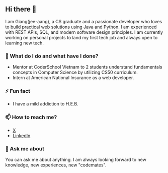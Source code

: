 ## Hi there 👋 
I am Giang(jee-aang), a CS graduate and a passionate developer who loves to build practical web solutions using Java and Python. I am experienced with REST APIs, SQL, and modern software design principles. I am currently working on personal projects to land my first tech job and always open to learning new tech.
### 🔭 What do I do and what have I done?
- Mentor at CoderSchool Vietnam to 2 students understand fundamentals concepts in Computer Science by utilizing CS50 curriculum.
- Intern at American National Insurance as a web developer.
### ⚡ Fun fact
- I have a mild addiction to H.E.B.
### 📫 How to reach me?
- [X](https://x.com/Gianghuynh27)
- [LinkedIn](https://www.linkedin.com/in/giang-huynh-81968a161/)
### 💬 Ask me about
You can ask me about anything. I am always looking forward to new knowledge, new experiences, new "codemates".
<!--
**gianghuynh27/gianghuynh27** is a ✨ _special_ ✨ repository because its `README.md` (this file) appears on your GitHub profile.

Here are some ideas to get you started:

- 🔭 I’m currently working on ...
- 🌱 I’m currently learning ...
- 👯 I’m looking to collaborate on ...
- 🤔 I’m looking for help with ...
- 💬 Ask me about ...
- 📫 How to reach me: ...
- 😄 Pronouns: ...
- ⚡ Fun fact: ...
-->
